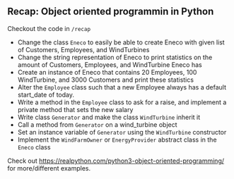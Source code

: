 ## Recap: Object oriented programmin in Python
Checkout the code in `/recap`

- Change the class `Eneco` to easily be able to create Eneco with given list of Customers, Employees, and WindTurbines
- Change the string representation of Eneco to print statistics on the amount of Customers, Employees, and WindTurbine Eneco has
- Create an instance of Eneco that contains 20 Employees, 100 WindTurbine, and 3000 Customers and print these statistics
- Alter the `Employee` class such that a new Employee always has a default start_date of today.
- Write a method in the `Employee` class to ask for a raise, and implement a private method that sets the new salary 
- Write class `Generator` and make the class `WindTurbine` inherit it
- Call a method from `Generator` on a wind_turbine object
- Set an instance variable of `Generator` using the `WindTurbine` constructor
- Implement the `WindFarmOwner` or `EnergyProvider` abstract class in the `Eneco` class 


Check out https://realpython.com/python3-object-oriented-programming/ for more/different examples.
